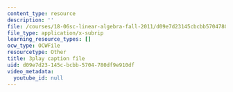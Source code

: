 ```yaml
---
content_type: resource
description: ''
file: /courses/18-06sc-linear-algebra-fall-2011/d09e7d23145cbcbb5704780df9e910df_AMLekTJR5_U.srt
file_type: application/x-subrip
learning_resource_types: []
ocw_type: OCWFile
resourcetype: Other
title: 3play caption file
uid: d09e7d23-145c-bcbb-5704-780df9e910df
video_metadata:
  youtube_id: null
---
```

